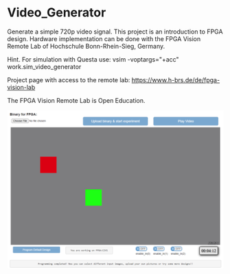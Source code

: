 # Video_Generator

Generate a simple 720p video signal.
This project is an introduction to FPGA design.
Hardware implementation can be done with the FPGA Vision Remote Lab of Hochschule Bonn-Rhein-Sieg, Germany.

Hint. For simulation with Questa use:
vsim -voptargs="+acc" work.sim_video_generator

Project page with access to the remote lab:
https://www.h-brs.de/de/fpga-vision-lab

The FPGA Vision Remote Lab is Open Education.

![alt text](https://github.com/Marco-Winzker/Video_Generator/blob/main/Video_Generator_Remote-Lab.png)
